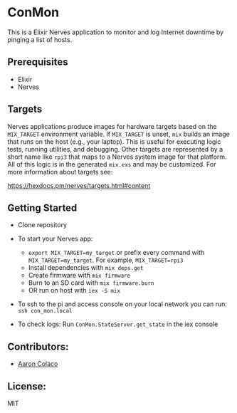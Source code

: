 # ConMon

This is a Elixir Nerves application to monitor and log Internet downtime by pinging a list of hosts.

## Prerequisites
- Elixir
- Nerves

## Targets

Nerves applications produce images for hardware targets based on the
`MIX_TARGET` environment variable. If `MIX_TARGET` is unset, `mix` builds an
image that runs on the host (e.g., your laptop). This is useful for executing
logic tests, running utilities, and debugging. Other targets are represented by
a short name like `rpi3` that maps to a Nerves system image for that platform.
All of this logic is in the generated `mix.exs` and may be customized. For more
information about targets see:

https://hexdocs.pm/nerves/targets.html#content

## Getting Started
- Clone repository

- To start your Nerves app:
  * `export MIX_TARGET=my_target` or prefix every command with
    `MIX_TARGET=my_target`. For example, `MIX_TARGET=rpi3`
  * Install dependencies with `mix deps.get`
  * Create firmware with `mix firmware`
  * Burn to an SD card with `mix firmware.burn`
  * OR run on host with `iex -S mix`

- To ssh to the pi and access console on your local network you can run: `ssh con_mon.local`
- To check logs: Run `ConMon.StateServer.get_state` in the iex console

## Contributors:
- [Aaron Colaco](http://aaroncolaco.com)

## License:
MIT